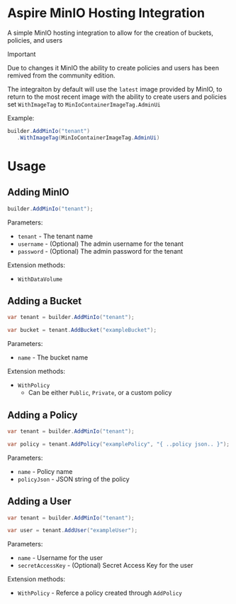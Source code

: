 # Aspire MinIO Hosting Integration

A simple MinIO hosting integration to allow for the creation of buckets, policies, and users

> [!IMPORTANT]  
> Due to changes it MinIO the ability to create policies and users has been remived from the community edition.
> 
> The integraiton by default will use the `latest` image provided by MinIO, to return to the most recent image with 
> the ability to create users and policies set `WithImageTag` to `MinIoContainerImageTag.AdminUi`
> 
> Example:
> ```csharp
> builder.AddMinIo("tenant")
>    .WithImageTag(MinIoContainerImageTag.AdminUi)
> ```

# Usage

## Adding MinIO

```csharp
builder.AddMinIo("tenant");
```

Parameters:
- `tenant` - The tenant name
- `username` - (Optional) The admin username for the tenant
- `password` - (Optional) The admin password for the tenant

Extension methods:
- `WithDataVolume`

## Adding a Bucket

```csharp
var tenant = builder.AddMinIo("tenant");

var bucket = tenant.AddBucket("exampleBucket");
```

Parameters:
- `name` - The bucket name 

Extension methods:
- `WithPolicy`
    - Can be either `Public`, `Private`, or a custom policy

## Adding a Policy

```csharp
var tenant = builder.AddMinIo("tenant");

var policy = tenant.AddPolicy("examplePolicy", "{ ..policy json.. }");
```

Parameters:
- `name` - Policy name
- `policyJson` - JSON string of the policy

## Adding a User

```csharp
var tenant = builder.AddMinIo("tenant");

var user = tenant.AddUser("exampleUser");
```

Parameters:
- `name` - Username for the user
- `secretAccessKey` - (Optional) Secret Access Key for the user


Extension methods:
- `WithPolicy` - Referce a policy created through `AddPolicy`